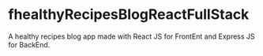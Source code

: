 # fhealthyRecipesBlogReactFullStack
A healthy recipes blog app made with React JS for FrontEnt and Express JS for BackEnd.
